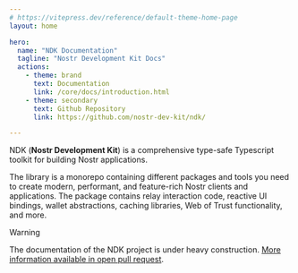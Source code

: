 ```yaml
---
# https://vitepress.dev/reference/default-theme-home-page
layout: home

hero:
  name: "NDK Documentation"
  tagline: "Nostr Development Kit Docs"
  actions:
    - theme: brand
      text: Documentation
      link: /core/docs/introduction.html
    - theme: secondary
      text: Github Repository
      link: https://github.com/nostr-dev-kit/ndk/

---
```


NDK (**Nostr Development Kit**) is a comprehensive type-safe Typescript toolkit for building Nostr applications. 

The library is a monorepo containing different packages and tools you need to create modern, performant, and feature-rich 
Nostr clients and applications. The package contains relay interaction code, reactive UI bindings, wallet abstractions,
caching libraries, Web of Trust functionality, and more.

> [!WARNING]
> The documentation of the NDK project is under heavy construction.
> [More information available in open pull request](https://github.com/nostr-dev-kit/ndk/pull/344).
> 